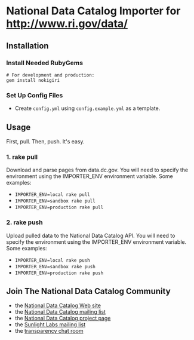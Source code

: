 # National Data Catalog Importer for http://www.ri.gov/data/

## Installation

### Install Needed RubyGems

    # For development and production:
    gem install nokigiri
    
### Set Up Config Files

* Create `config.yml` using `config.example.yml` as a template.

## Usage

First, pull. Then, push. It's easy.

### 1. rake pull

Download and parse pages from data.dc.gov. You will need to specify the environment using the IMPORTER_ENV environment variable. Some examples:

* `IMPORTER_ENV=local rake pull`
* `IMPORTER_ENV=sandbox rake pull`
* `IMPORTER_ENV=production rake pull`

### 2. rake push

Upload pulled data to the National Data Catalog API. You will need to specify the environment using the IMPORTER_ENV environment variable. Some examples:

* `IMPORTER_ENV=local rake push`
* `IMPORTER_ENV=sandbox rake push`
* `IMPORTER_ENV=production rake push`

## Join The National Data Catalog Community

* the [National Data Catalog Web site](http://nationaldatacatalog.com)
* the [National Data Catalog mailing list](http://groups.google.com/group/datacatalog)
* the [National Data Catalog project page](http://sunlightlabs.com/projects/datacatalog/)
* the [Sunlight Labs mailing list](http://groups.google.com/group/sunlightlabs)
* the [transparency chat room](irc://chat.freenode.net/transparency)
